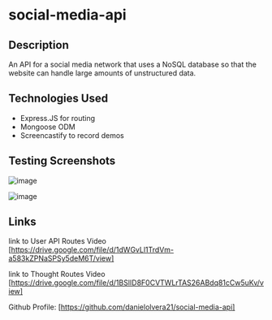 # social-media-api

## Description

An API for a social media network that uses a NoSQL database so that the website can handle large amounts of unstructured data.

## Technologies Used

- Express.JS for routing
- Mongoose ODM
- Screencastify to record demos

## Testing Screenshots

![image](https://user-images.githubusercontent.com/83250389/133931220-428c97d3-d0dc-4100-b1d0-d2ebaad17a56.png)

![image](https://user-images.githubusercontent.com/83250389/133931250-6e4a52f8-a4dd-4b84-b550-f3e64d79d1e7.png)

## Links

link to User API Routes Video
[https://drive.google.com/file/d/1dWGvLl1TrdVm-a583kZPNaSPSy5deM6T/view]

link to Thought Routes Video
[https://drive.google.com/file/d/1BSlID8F0CVTWLrTAS26ABdq81cCw5uKv/view]

Github Profile:
[https://github.com/danielolvera21/social-media-api]
